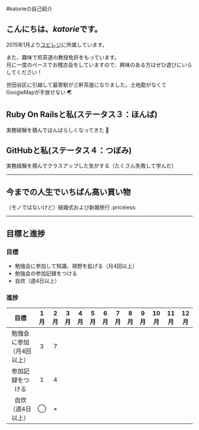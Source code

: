 #katorieの自己紹介

## こんにちは、*katorie*です。  
2015年1月より[ユビレジ](https://ubiregi.com/)に所属しています。

また、趣味で煎茶道の教授免許をもっています。  
月に一度のペースでお稽古会をしていますので、興味のある方はぜひ遊びにいらしてください！  

世田谷区に引越して最寄駅が三軒茶屋になりました。土地勘がなくてGoogleMapが手放せない :earth_asia:


## Ruby On Railsと私(ステータス３：ほんば)
実務経験を積んでほんばらしくなってきた :seedling:


## GitHubと私(ステータス４：つぼみ)
実務経験を積んでクラスアップした気がする（たくさん失敗して学んだ）


***

## 今までの人生でいちばん高い買い物
（モノではないけど）結婚式および新婚旅行 :priceless:

***


## 目標と進捗
### 目標
- 勉強会に参加して知識、視野を拡げる（月4回以上）
- 勉強会の参加記録をつける
- 自炊（週4日以上）

### 進捗
| 目標 | 1月 | 2月 | 3月 | 4月 | 5月 | 6月 | 7月 | 8月 | 9月 | 10月 | 11月 | 12月 |
|:----:|:---:|:---:|:---:|:---:|:---:|:---:|:---:|:---:|:---:|:---:|:---:|:---:|
|勉強会に参加（月4回以上）|3|7|||||||||||
|参加記録をつける|1|4|||||||||||
|自炊（週4日以上）|◯|×|||||||||||
